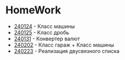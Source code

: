 # HomeWork
- [240124](dz_240124) - Класс машины
- [240125](dz_240125) - Класс дробь
- [240131](dz_240131) - Конвертер валют
- [240202](dz_240202) - Класс гараж + Класс машины
- [240223](dz_240223) - Реализация двусвязного списка
